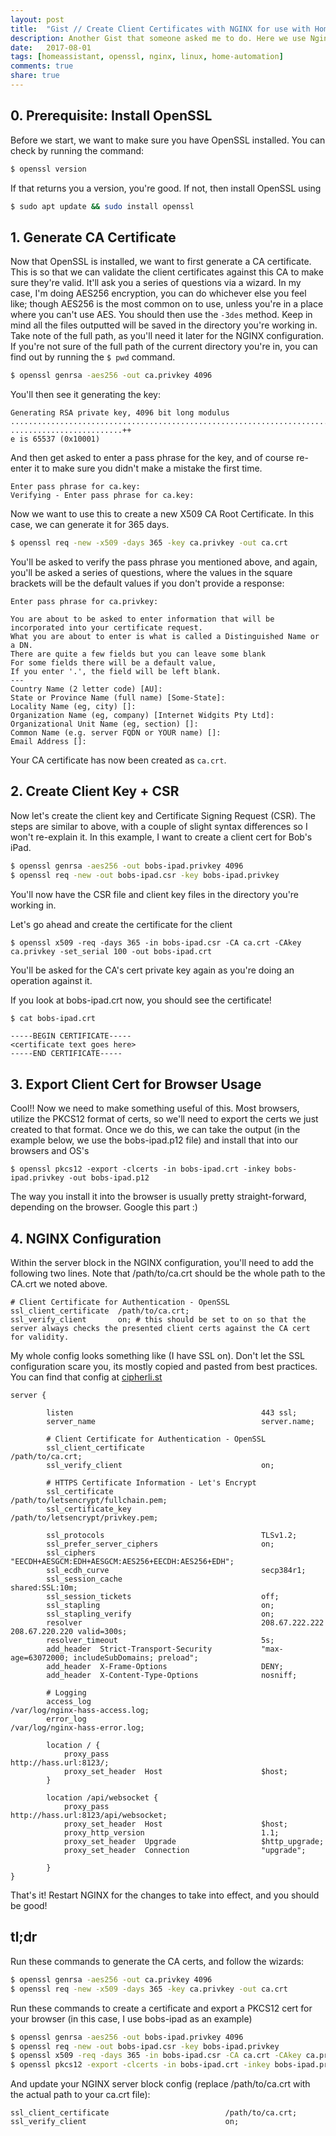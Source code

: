 ```yaml
---
layout: post
title:  "Gist // Create Client Certificates with NGINX for use with Home Assistant"
description: Another Gist that someone asked me to do. Here we use Nginx with self-signed client certificates to frontend Home Assistant (or really anything else)
date:   2017-08-01
tags: [homeassistant, openssl, nginx, linux, home-automation]
comments: true
share: true
---
```


## 0. Prerequisite: Install OpenSSL

Before we start, we want to make sure you have OpenSSL installed. You can check by running the command:
```bash
$ openssl version
```

If that returns you a version, you're good. If not, then install OpenSSL using

```bash
$ sudo apt update && sudo install openssl
```

## 1. Generate CA Certificate

Now that OpenSSL is installed, we want to first generate a CA certificate. This is so that we can validate the client certificates against this CA to make sure they're valid. It'll ask you a series of questions via a wizard. In my case, I'm doing AES256 encryption, you can do whichever else you feel like; though AES256 is the most common on to use, unless you're in a place where you can't use AES. You should then use the `-3des` method. Keep in mind all the files outputted will be saved in the directory you're working in. Take note of the full path, as you'll need it later for the NGINX configuration. If you're not sure of the full path of the current directory you're in, you can find out by running the `$ pwd` command.

```bash
$ openssl genrsa -aes256 -out ca.privkey 4096
```

You'll then see it generating the key:

```
Generating RSA private key, 4096 bit long modulus
.................................................................................................................++
.........................++
e is 65537 (0x10001)
```

And then get asked to enter a pass phrase for the key, and of course re-enter it to make sure you didn't make a mistake the first time.

```
Enter pass phrase for ca.key:
Verifying - Enter pass phrase for ca.key:
```

Now we want to use this to create a new X509 CA Root Certificate. In this case, we can generate it for 365 days.

```bash
$ openssl req -new -x509 -days 365 -key ca.privkey -out ca.crt
```

You'll be asked to verify the pass phrase you mentioned above, and again, you'll be asked a series of questions, where the values in the square brackets will be the default values if you don't provide a response:

```
Enter pass phrase for ca.privkey:
```
```
You are about to be asked to enter information that will be incorporated into your certificate request.
What you are about to enter is what is called a Distinguished Name or a DN.
There are quite a few fields but you can leave some blank
For some fields there will be a default value,
If you enter '.', the field will be left blank.
---
Country Name (2 letter code) [AU]:
State or Province Name (full name) [Some-State]:
Locality Name (eg, city) []:
Organization Name (eg, company) [Internet Widgits Pty Ltd]:
Organizational Unit Name (eg, section) []:
Common Name (e.g. server FQDN or YOUR name) []:
Email Address []:
```
Your CA certificate has now been created as `ca.crt`.


## 2. Create Client Key + CSR
Now let's create the client key and Certificate Signing Request (CSR). The steps are similar to above, with a couple of slight syntax differences so I won't re-explain it. In this example, I want to create a client cert for Bob's iPad.

```bash
$ openssl genrsa -aes256 -out bobs-ipad.privkey 4096
$ openssl req -new -out bobs-ipad.csr -key bobs-ipad.privkey
```
You'll now have the CSR file and client key files in the directory you're working in.

Let's go ahead and create the certificate for the client
```
$ openssl x509 -req -days 365 -in bobs-ipad.csr -CA ca.crt -CAkey ca.privkey -set_serial 100 -out bobs-ipad.crt
```
You'll be asked for the CA's cert private key again as you're doing an operation against it.

If you look at bobs-ipad.crt now, you should see the certificate!

```bash
$ cat bobs-ipad.crt
```
```
-----BEGIN CERTIFICATE-----
<certificate text goes here>
-----END CERTIFICATE-----
```

## 3. Export Client Cert for Browser Usage

Cool!! Now we need to make something useful of this. Most browsers, utilize the PKCS12 format of certs, so we'll need to export the certs we just created to that format. Once we do this, we can take the output (in the example below, we use the bobs-ipad.p12 file) and install that into our browsers and OS's
```
$ openssl pkcs12 -export -clcerts -in bobs-ipad.crt -inkey bobs-ipad.privkey -out bobs-ipad.p12
```

The way you install it into the browser is usually pretty straight-forward, depending on the browser. Google this part :)

## 4. NGINX Configuration

Within the server block in the NGINX configuration, you'll need to add the following two lines. Note that /path/to/ca.crt should be the whole path to the CA.crt we noted above.
```
# Client Certificate for Authentication - OpenSSL
ssl_client_certificate  /path/to/ca.crt;
ssl_verify_client       on; # this should be set to on so that the server always checks the presented client certs against the CA cert for validity.
```

My whole config looks something like (I have SSL on). Don't let the SSL configuration scare you, its mostly copied and pasted from best practices. You can find that config at [cipherli.st](https://cipherli.st/)

```nginx
server {

        listen                                          443 ssl;
        server_name                                     server.name;

        # Client Certificate for Authentication - OpenSSL
        ssl_client_certificate                          /path/to/ca.crt;
        ssl_verify_client                               on;

        # HTTPS Certificate Information - Let's Encrypt
        ssl_certificate                                 /path/to/letsencrypt/fullchain.pem;
        ssl_certificate_key                             /path/to/letsencrypt/privkey.pem;

        ssl_protocols                                   TLSv1.2;
        ssl_prefer_server_ciphers                       on;
        ssl_ciphers                                     "EECDH+AESGCM:EDH+AESGCM:AES256+EECDH:AES256+EDH";
        ssl_ecdh_curve                                  secp384r1;
        ssl_session_cache                               shared:SSL:10m;
        ssl_session_tickets                             off;
        ssl_stapling                                    on;
        ssl_stapling_verify                             on;
        resolver                                        208.67.222.222 208.67.220.220 valid=300s;
        resolver_timeout                                5s;
        add_header  Strict-Transport-Security           "max-age=63072000; includeSubDomains; preload";
        add_header  X-Frame-Options                     DENY;
        add_header  X-Content-Type-Options              nosniff;

        # Logging
        access_log                                      /var/log/nginx-hass-access.log;
        error_log                                       /var/log/nginx-hass-error.log;

        location / {
            proxy_pass                                  http://hass.url:8123/;
            proxy_set_header  Host                      $host;
        }

        location /api/websocket {
            proxy_pass                                  http://hass.url:8123/api/websocket;
            proxy_set_header  Host                      $host;
            proxy_http_version                          1.1;
            proxy_set_header  Upgrade                   $http_upgrade;
            proxy_set_header  Connection                "upgrade";

        }
}
```

That's it! Restart NGINX for the changes to take into effect, and you should be good!

## tl;dr

Run these commands to generate the CA certs, and follow the wizards:

```bash
$ openssl genrsa -aes256 -out ca.privkey 4096
$ openssl req -new -x509 -days 365 -key ca.privkey -out ca.crt
```
Run these commands to create a certificate and export a PKCS12 cert for your browser (in this case, I use bobs-ipad as an example)
```bash
$ openssl genrsa -aes256 -out bobs-ipad.privkey 4096
$ openssl req -new -out bobs-ipad.csr -key bobs-ipad.privkey
$ openssl x509 -req -days 365 -in bobs-ipad.csr -CA ca.crt -CAkey ca.privkey -set_serial 100 -out bobs-ipad.crt
$ openssl pkcs12 -export -clcerts -in bobs-ipad.crt -inkey bobs-ipad.privkey -out bobs-ipad.p12
```
And update your NGINX server block config (replace /path/to/ca.crt with the actual path to your ca.crt file):
```nginx
ssl_client_certificate                          /path/to/ca.crt;
ssl_verify_client                               on;
```
